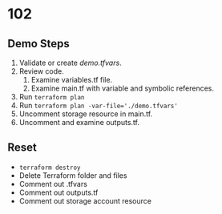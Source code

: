 # 102

## Demo Steps

1. Validate or create *demo.tfvars*.
1. Review code.
   1. Examine variables.tf file.
   1. Examine main.tf with variable and symbolic references.
1. Run `terraform plan`
1. Run `terraform plan -var-file='./demo.tfvars'`
1. Uncomment storage resource in main.tf.
1. Uncomment and examine outputs.tf.

## Reset

- `terraform destroy`
- Delete Terraform folder and files
- Comment out .tfvars
- Comment out outputs.tf
- Comment out storage account resource
